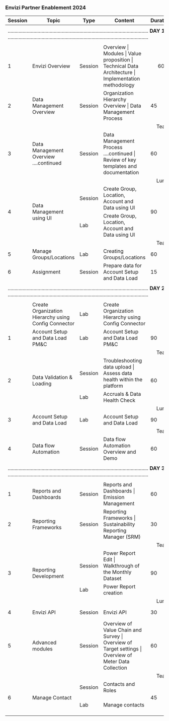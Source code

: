 ### Envizi Partner Enablement 2024
<table>
    <thead>
        <th>Session</th>
        <th>Topic</th>
        <th>Type</th>
        <th>Content</th>
        <th>Duration</th>
        <th>Time  </th>
        <th>Links</th>
    </thead>
    <tr>
        <td colspan="7"></td>  
    </tr>
    <tr>
        <td colspan="7"> ........................................................................................................ <strong>DAY 1</strong> ........................................................................................................</td>      
    </tr>
    <tr>
        <td colspan="7"></td>  
    </tr>
    <tr>
        <td>1</td>
        <td>Envizi Overview
        <td>Session</td>
        <td> Overview | Modules | Value proposition | Technical Data Architecture | Implementation methodology</td>
        <td style="text-align:center;">60</td>
        <td>9.30 AM</td>
        <td></td>
    </tr>
    <tr>
    <td>2</td>
    <td>Data Management Overview</td>
    <td>Session</td>
    <td> Organization Hierarchy Overview | Data Management Process</td>
    <td>45</td>
    <td>10.30 AM</td>
    <td></td>
    </tr>    
    <tr>
        <td colspan="7"> &nbsp;&nbsp;&nbsp;&nbsp;&nbsp;&nbsp;&nbsp;&nbsp;&nbsp;&nbsp;&nbsp;&nbsp;&nbsp;&nbsp;&nbsp;&nbsp;&nbsp;&nbsp;&nbsp;&nbsp;&nbsp;&nbsp;&nbsp;&nbsp;&nbsp;&nbsp;&nbsp;&nbsp;&nbsp;&nbsp;&nbsp;&nbsp;&nbsp;&nbsp;&nbsp;&nbsp;&nbsp;&nbsp;&nbsp;&nbsp;&nbsp;&nbsp;&nbsp;&nbsp;&nbsp;&nbsp;&nbsp;&nbsp;&nbsp;&nbsp;&nbsp;&nbsp;&nbsp;&nbsp;&nbsp;&nbsp;&nbsp;&nbsp;&nbsp;&nbsp;&nbsp;&nbsp;&nbsp;&nbsp;&nbsp;&nbsp;&nbsp;&nbsp;&nbsp;&nbsp;&nbsp;&nbsp;&nbsp;&nbsp;&nbsp;&nbsp;&nbsp;&nbsp;&nbsp;&nbsp;&nbsp;&nbsp;&nbsp;&nbsp;&nbsp;&nbsp;&nbsp;&nbsp;&nbsp;&nbsp;&nbsp;&nbsp;&nbsp;&nbsp;&nbsp;&nbsp;&nbsp;&nbsp;&nbsp;&nbsp;&nbsp;&nbsp;&nbsp;&nbsp;&nbsp;&nbsp;&nbsp;&nbsp;&nbsp; Tea Break</td>  
    </tr>
    <tr>
    <td>3</td>
    <td>Data Management Overview ....continued
</td>
    <td>Session</td>
    <td>Data Management Process ....continued  | Review of key templates and documentation</td>
    <td>60</td>
    <td>11.30 AM</td>
    <td></td>
    </tr>
    <tr>
        <td colspan="7"> &nbsp;&nbsp;&nbsp;&nbsp;&nbsp;&nbsp;&nbsp;&nbsp;&nbsp;&nbsp;&nbsp;&nbsp;&nbsp;&nbsp;&nbsp;&nbsp;&nbsp;&nbsp;&nbsp;&nbsp;&nbsp;&nbsp;&nbsp;&nbsp;&nbsp;&nbsp;&nbsp;&nbsp;&nbsp;&nbsp;&nbsp;&nbsp;&nbsp;&nbsp;&nbsp;&nbsp;&nbsp;&nbsp;&nbsp;&nbsp;&nbsp;&nbsp;&nbsp;&nbsp;&nbsp;&nbsp;&nbsp;&nbsp;&nbsp;&nbsp;&nbsp;&nbsp;&nbsp;&nbsp;&nbsp;&nbsp;&nbsp;&nbsp;&nbsp;&nbsp;&nbsp;&nbsp;&nbsp;&nbsp;&nbsp;&nbsp;&nbsp;&nbsp;&nbsp;&nbsp;&nbsp;&nbsp;&nbsp;&nbsp;&nbsp;&nbsp;&nbsp;&nbsp;&nbsp;&nbsp;&nbsp;&nbsp;&nbsp;&nbsp;&nbsp;&nbsp;&nbsp;&nbsp;&nbsp;&nbsp;&nbsp;&nbsp;&nbsp;&nbsp;&nbsp;&nbsp;&nbsp;&nbsp;&nbsp;&nbsp;&nbsp;&nbsp;&nbsp;&nbsp;&nbsp;&nbsp;&nbsp;&nbsp;&nbsp; Lunch Break</td>  
    </tr>
    <tr>
    <td RowSpan="2">4</td>
    <td RowSpan="2">Data Management using UI </td>
    <td>Session</td>
    <td>Create Group, Location, Account and Data using UI</td>
    <td RowSpan="2">90</td>
    <td RowSpan="2">2:00 PM</td>
    <td></td>
    </tr>  
    <tr>
    <td>Lab</td>
    <td>Create Group, Location, Account and Data using UI</td>
    <td> <a href="./380-using-ui-to-create-groups-location-accounts-and-data">Link</a> </td>
    </tr>
    <tr>
        <td colspan="7"> &nbsp;&nbsp;&nbsp;&nbsp;&nbsp;&nbsp;&nbsp;&nbsp;&nbsp;&nbsp;&nbsp;&nbsp;&nbsp;&nbsp;&nbsp;&nbsp;&nbsp;&nbsp;&nbsp;&nbsp;&nbsp;&nbsp;&nbsp;&nbsp;&nbsp;&nbsp;&nbsp;&nbsp;&nbsp;&nbsp;&nbsp;&nbsp;&nbsp;&nbsp;&nbsp;&nbsp;&nbsp;&nbsp;&nbsp;&nbsp;&nbsp;&nbsp;&nbsp;&nbsp;&nbsp;&nbsp;&nbsp;&nbsp;&nbsp;&nbsp;&nbsp;&nbsp;&nbsp;&nbsp;&nbsp;&nbsp;&nbsp;&nbsp;&nbsp;&nbsp;&nbsp;&nbsp;&nbsp;&nbsp;&nbsp;&nbsp;&nbsp;&nbsp;&nbsp;&nbsp;&nbsp;&nbsp;&nbsp;&nbsp;&nbsp;&nbsp;&nbsp;&nbsp;&nbsp;&nbsp;&nbsp;&nbsp;&nbsp;&nbsp;&nbsp;&nbsp;&nbsp;&nbsp;&nbsp;&nbsp;&nbsp;&nbsp;&nbsp;&nbsp;&nbsp;&nbsp;&nbsp;&nbsp;&nbsp;&nbsp;&nbsp;&nbsp;&nbsp;&nbsp;&nbsp;&nbsp;&nbsp;&nbsp;&nbsp; Tea Break</td>  
    </tr>    
    <tr>
        <td>5</td>
        <td>Manage Groups/Locations</td>
        <td>Lab</td>
        <td>Creating Groups/Locations</td>
        <td>60</td>
        <td>3.45 AM</td>
        <td><a href="./310-create-groups-locations-using-setup-excel-template">Link</a></td>
    </tr>   
    <tr>
        <td>6</td>
        <td>Assignment</td>
        <td>Session</td>
        <td>Prepare data for Account Setup and Data Load</td>
        <td>15</td>
        <td>4.45 PM</td>
        <td></td>
    </tr>
    <tr>
        <td colspan="7"></td>  
    </tr>
    <tr>
        <td colspan="7"> ........................................................................................................ <strong>DAY 2</strong> ........................................................................................................</td>  
    </tr>
    <tr>
        <td colspan="7"></td>  
    </tr>
    <tr>
        <td></td>
        <td>Create Organization Hierarchy using Config Connector</td>
        <td><red>Lab</red></td>
        <td>Create Organization Hierarchy using Config Connector</td>
        <td></td>
        <td></td>
        <td><a href="./300-create-groups-locations-using-cofig-connector">Link</a></td>
    </tr>
    <tr>
        <td>1</td>
        <td>Account Setup and Data Load PM&C</td>
        <td><red>Lab</red></td>
        <td>Account Setup and Data Load PM&C</td>
        <td>90</td>
        <td>9.30 AM</td>
        <td><a href="./320-account-setup-and-data-load-pm-c">Link</a></td>
    </tr>
    <tr>
        <td colspan="7"> &nbsp;&nbsp;&nbsp;&nbsp;&nbsp;&nbsp;&nbsp;&nbsp;&nbsp;&nbsp;&nbsp;&nbsp;&nbsp;&nbsp;&nbsp;&nbsp;&nbsp;&nbsp;&nbsp;&nbsp;&nbsp;&nbsp;&nbsp;&nbsp;&nbsp;&nbsp;&nbsp;&nbsp;&nbsp;&nbsp;&nbsp;&nbsp;&nbsp;&nbsp;&nbsp;&nbsp;&nbsp;&nbsp;&nbsp;&nbsp;&nbsp;&nbsp;&nbsp;&nbsp;&nbsp;&nbsp;&nbsp;&nbsp;&nbsp;&nbsp;&nbsp;&nbsp;&nbsp;&nbsp;&nbsp;&nbsp;&nbsp;&nbsp;&nbsp;&nbsp;&nbsp;&nbsp;&nbsp;&nbsp;&nbsp;&nbsp;&nbsp;&nbsp;&nbsp;&nbsp;&nbsp;&nbsp;&nbsp;&nbsp;&nbsp;&nbsp;&nbsp;&nbsp;&nbsp;&nbsp;&nbsp;&nbsp;&nbsp;&nbsp;&nbsp;&nbsp;&nbsp;&nbsp;&nbsp;&nbsp;&nbsp;&nbsp;&nbsp;&nbsp;&nbsp;&nbsp;&nbsp;&nbsp;&nbsp;&nbsp;&nbsp;&nbsp;&nbsp;&nbsp;&nbsp;&nbsp;&nbsp;&nbsp;&nbsp; Tea Break</td>  
    </tr>
    <tr>
        <td RowSpan="2">2</td>
        <td RowSpan="2">Data Validation & Loading</td>
        <td>Session</td>
        <td> Troubleshooting data upload | Assess data health within the platform</td>
        <td RowSpan="2">60</td>
        <td RowSpan="2">11:15 AM</td>
        <td></td>
    </tr>  
    <tr>
        <td>Lab</td>
        <td>Accruals & Data Health Check</td>
        <td><a href="./340-data-health-check">Link</a></td>
    </tr>
    <tr>
        <td colspan="7"> &nbsp;&nbsp;&nbsp;&nbsp;&nbsp;&nbsp;&nbsp;&nbsp;&nbsp;&nbsp;&nbsp;&nbsp;&nbsp;&nbsp;&nbsp;&nbsp;&nbsp;&nbsp;&nbsp;&nbsp;&nbsp;&nbsp;&nbsp;&nbsp;&nbsp;&nbsp;&nbsp;&nbsp;&nbsp;&nbsp;&nbsp;&nbsp;&nbsp;&nbsp;&nbsp;&nbsp;&nbsp;&nbsp;&nbsp;&nbsp;&nbsp;&nbsp;&nbsp;&nbsp;&nbsp;&nbsp;&nbsp;&nbsp;&nbsp;&nbsp;&nbsp;&nbsp;&nbsp;&nbsp;&nbsp;&nbsp;&nbsp;&nbsp;&nbsp;&nbsp;&nbsp;&nbsp;&nbsp;&nbsp;&nbsp;&nbsp;&nbsp;&nbsp;&nbsp;&nbsp;&nbsp;&nbsp;&nbsp;&nbsp;&nbsp;&nbsp;&nbsp;&nbsp;&nbsp;&nbsp;&nbsp;&nbsp;&nbsp;&nbsp;&nbsp;&nbsp;&nbsp;&nbsp;&nbsp;&nbsp;&nbsp;&nbsp;&nbsp;&nbsp;&nbsp;&nbsp;&nbsp;&nbsp;&nbsp;&nbsp;&nbsp;&nbsp;&nbsp;&nbsp;&nbsp;&nbsp;&nbsp;&nbsp;&nbsp; Lunch Break</td>  
    </tr>
    <tr>
        <td>3</td>
        <td>Account Setup and Data Load</td>
        <td><red>Lab</red></td>
        <td>Account Setup and Data Load</td>
        <td>90</td>
        <td>2.00 PM</td>
        <td><a href="./330-account-setup-and-data-load">Link</a></td>
    </tr>
    <tr>
        <td colspan="7"> &nbsp;&nbsp;&nbsp;&nbsp;&nbsp;&nbsp;&nbsp;&nbsp;&nbsp;&nbsp;&nbsp;&nbsp;&nbsp;&nbsp;&nbsp;&nbsp;&nbsp;&nbsp;&nbsp;&nbsp;&nbsp;&nbsp;&nbsp;&nbsp;&nbsp;&nbsp;&nbsp;&nbsp;&nbsp;&nbsp;&nbsp;&nbsp;&nbsp;&nbsp;&nbsp;&nbsp;&nbsp;&nbsp;&nbsp;&nbsp;&nbsp;&nbsp;&nbsp;&nbsp;&nbsp;&nbsp;&nbsp;&nbsp;&nbsp;&nbsp;&nbsp;&nbsp;&nbsp;&nbsp;&nbsp;&nbsp;&nbsp;&nbsp;&nbsp;&nbsp;&nbsp;&nbsp;&nbsp;&nbsp;&nbsp;&nbsp;&nbsp;&nbsp;&nbsp;&nbsp;&nbsp;&nbsp;&nbsp;&nbsp;&nbsp;&nbsp;&nbsp;&nbsp;&nbsp;&nbsp;&nbsp;&nbsp;&nbsp;&nbsp;&nbsp;&nbsp;&nbsp;&nbsp;&nbsp;&nbsp;&nbsp;&nbsp;&nbsp;&nbsp;&nbsp;&nbsp;&nbsp;&nbsp;&nbsp;&nbsp;&nbsp;&nbsp;&nbsp;&nbsp;&nbsp;&nbsp;&nbsp;&nbsp;&nbsp; Tea Break</td>  
    </tr>
    <tr>
        <td>4</td>
        <td>Data flow Automation</td>
        <td>Session</td>
        <td>Data flow Automation Overview and Demo</td>
        <td>60</td>
        <td>4.00 PM</td>
        <td></td>
    </tr>
    <tr>
        <td colspan="7"></td>  
    </tr>
    <tr>
        <td colspan="7"> ........................................................................................................ <strong>DAY 3</strong> ........................................................................................................</td>
    </tr>
    <tr>
        <td colspan="7"></td>  
    </tr>    
    <tr>
        <td>1</td>
        <td>Reports and Dashboards</td>
        <td>Session</td>
        <td>Reports and Dashboards | Emission Management</td>
        <td>60</td>
        <td>9.30 AM</td>
        <td></td>
    </tr>
    <tr>
    <td>2</td>
    <td>Reporting Frameworks</td>
    <td>Session</td>
    <td> Reporting Frameworks | Sustainability Reporting Manager (SRM) </td>
    <td>30</td>
    <td>10.30 AM</td>
    <td></td>
    </tr>
    <tr>
        <td colspan="7"> &nbsp;&nbsp;&nbsp;&nbsp;&nbsp;&nbsp;&nbsp;&nbsp;&nbsp;&nbsp;&nbsp;&nbsp;&nbsp;&nbsp;&nbsp;&nbsp;&nbsp;&nbsp;&nbsp;&nbsp;&nbsp;&nbsp;&nbsp;&nbsp;&nbsp;&nbsp;&nbsp;&nbsp;&nbsp;&nbsp;&nbsp;&nbsp;&nbsp;&nbsp;&nbsp;&nbsp;&nbsp;&nbsp;&nbsp;&nbsp;&nbsp;&nbsp;&nbsp;&nbsp;&nbsp;&nbsp;&nbsp;&nbsp;&nbsp;&nbsp;&nbsp;&nbsp;&nbsp;&nbsp;&nbsp;&nbsp;&nbsp;&nbsp;&nbsp;&nbsp;&nbsp;&nbsp;&nbsp;&nbsp;&nbsp;&nbsp;&nbsp;&nbsp;&nbsp;&nbsp;&nbsp;&nbsp;&nbsp;&nbsp;&nbsp;&nbsp;&nbsp;&nbsp;&nbsp;&nbsp;&nbsp;&nbsp;&nbsp;&nbsp;&nbsp;&nbsp;&nbsp;&nbsp;&nbsp;&nbsp;&nbsp;&nbsp;&nbsp;&nbsp;&nbsp;&nbsp;&nbsp;&nbsp;&nbsp;&nbsp;&nbsp;&nbsp;&nbsp;&nbsp;&nbsp;&nbsp;&nbsp;&nbsp;&nbsp; Tea Break</td>  
    </tr>
    <tr>
    <td RowSpan="2">3</td>
    <td RowSpan="2">Reporting Development</td>
    <td>Session</td>
    <td>Power Report Edit | Walkthrough of the Monthly Dataset </td>
    <td RowSpan="2">90</td>
    <td RowSpan="2">11:15 AM</td>
    <td></td>
    </tr>  
    <tr>
    <td>Lab</td>
    <td>Power Report creation</td>
    <td><a href="./350-power-report">Overview</a>  |   <a href="./351-power-report-developer">Process</a></td>
    </tr>    
    <tr>
        <td colspan="7"> &nbsp;&nbsp;&nbsp;&nbsp;&nbsp;&nbsp;&nbsp;&nbsp;&nbsp;&nbsp;&nbsp;&nbsp;&nbsp;&nbsp;&nbsp;&nbsp;&nbsp;&nbsp;&nbsp;&nbsp;&nbsp;&nbsp;&nbsp;&nbsp;&nbsp;&nbsp;&nbsp;&nbsp;&nbsp;&nbsp;&nbsp;&nbsp;&nbsp;&nbsp;&nbsp;&nbsp;&nbsp;&nbsp;&nbsp;&nbsp;&nbsp;&nbsp;&nbsp;&nbsp;&nbsp;&nbsp;&nbsp;&nbsp;&nbsp;&nbsp;&nbsp;&nbsp;&nbsp;&nbsp;&nbsp;&nbsp;&nbsp;&nbsp;&nbsp;&nbsp;&nbsp;&nbsp;&nbsp;&nbsp;&nbsp;&nbsp;&nbsp;&nbsp;&nbsp;&nbsp;&nbsp;&nbsp;&nbsp;&nbsp;&nbsp;&nbsp;&nbsp;&nbsp;&nbsp;&nbsp;&nbsp;&nbsp;&nbsp;&nbsp;&nbsp;&nbsp;&nbsp;&nbsp;&nbsp;&nbsp;&nbsp;&nbsp;&nbsp;&nbsp;&nbsp;&nbsp;&nbsp;&nbsp;&nbsp;&nbsp;&nbsp;&nbsp;&nbsp;&nbsp;&nbsp;&nbsp;&nbsp;&nbsp;&nbsp; Lunch Break</td>  
    </tr>
    <tr>
        <td>4</td>
        <td>Envizi API</td>
        <td>Session</td>
        <td>Envizi API</td>
        <td>30</td>
        <td>2.00 PM</td>
        <td><a href="./360-envizi-api">Link</a></td>
    </tr>
    <tr>
        <td>5</td>
        <td>Advanced modules</td>
        <td>Session</td>
        <td>Overview of  Value Chain and Survey | Overview of Target settings | Overview of Meter Data Collection</td>
        <td>60</td>
        <td>2.30 PM</td>
        <td></td>
    </tr>     
    <tr>
        <td colspan="7"> &nbsp;&nbsp;&nbsp;&nbsp;&nbsp;&nbsp;&nbsp;&nbsp;&nbsp;&nbsp;&nbsp;&nbsp;&nbsp;&nbsp;&nbsp;&nbsp;&nbsp;&nbsp;&nbsp;&nbsp;&nbsp;&nbsp;&nbsp;&nbsp;&nbsp;&nbsp;&nbsp;&nbsp;&nbsp;&nbsp;&nbsp;&nbsp;&nbsp;&nbsp;&nbsp;&nbsp;&nbsp;&nbsp;&nbsp;&nbsp;&nbsp;&nbsp;&nbsp;&nbsp;&nbsp;&nbsp;&nbsp;&nbsp;&nbsp;&nbsp;&nbsp;&nbsp;&nbsp;&nbsp;&nbsp;&nbsp;&nbsp;&nbsp;&nbsp;&nbsp;&nbsp;&nbsp;&nbsp;&nbsp;&nbsp;&nbsp;&nbsp;&nbsp;&nbsp;&nbsp;&nbsp;&nbsp;&nbsp;&nbsp;&nbsp;&nbsp;&nbsp;&nbsp;&nbsp;&nbsp;&nbsp;&nbsp;&nbsp;&nbsp;&nbsp;&nbsp;&nbsp;&nbsp;&nbsp;&nbsp;&nbsp;&nbsp;&nbsp;&nbsp;&nbsp;&nbsp;&nbsp;&nbsp;&nbsp;&nbsp;&nbsp;&nbsp;&nbsp;&nbsp;&nbsp;&nbsp;&nbsp;&nbsp;&nbsp; Tea Break</td>  
    </tr>
    <tr>
    <td RowSpan="2">6</td>
    <td RowSpan="2">Manage Contact</td>
    <td>Session</td>
    <td>Contacts and Roles</td>
    <td RowSpan="2">45</td>
    <td RowSpan="2">4:00 PM</td>
    <td></td>
    </tr>  
    <tr>
    <td>Lab</td>
    <td>Manage contacts</td>
    <td><a href="./371-create-contact-logins-using-ui">Using UI</a>  |   <a href="./372-create-contact-logins-using-templates">Using Template</a></td>
    </tr>    
</table>

